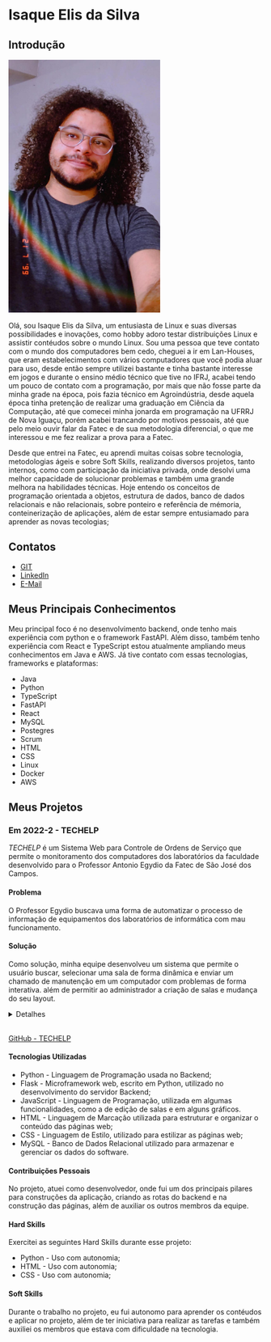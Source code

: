# Isaque Elis da Silva

## Introdução

<img src="foto.jpeg" alt="Foto" width="300" height="500" />

Olá, sou Isaque Elis da Silva, um entusiasta de Linux e suas diversas possibilidades e inovações, como hobby adoro testar distribuições Linux e assistir contéudos sobre o mundo Linux. Sou uma pessoa que teve contato com  o mundo dos computadores bem cedo, cheguei a ir em Lan-Houses, que eram estabelecimentos com vários computadores que você podia aluar para uso, desde então sempre utilizei bastante e tinha bastante interesse em jogos e durante o ensino médio técnico que tive no IFRJ, acabei tendo um pouco de contato com a programação, por mais que não fosse parte da minha grade na época, pois fazia técnico em Agroindústria, desde aquela época tinha pretenção de realizar uma graduação em Ciência da Computação, até que comecei minha jonarda em programação na UFRRJ de Nova Iguaçu, porém acabei trancando por motivos pessoais, até que pelo meio ouvir falar da Fatec e de sua metodologia diferencial, o que me interessou e me fez realizar a prova para a Fatec.

Desde que entrei na Fatec, eu aprendi muitas coisas sobre tecnologia, metodologias ágeis e sobre Soft Skills, realizando diversos projetos, tanto internos, como com participação da iniciativa privada, onde desolvi uma melhor capacidade de solucionar problemas e também uma grande melhora na habilidades técnicas. Hoje entendo os conceitos de programação orientada a objetos, estrutura de dados, banco de dados relacionais e não relacionais, sobre ponteiro e referência de mémoria, conteinerização de aplicações, além de estar sempre entusiamado para aprender as novas tecologias;

## Contatos
* [GIT](https://github.com/KhovetS2)
* [LinkedIn](https://www.linkedin.com/in/isaque-elis-da-silva-2a4087226/)
* [E-Mail](mailto:isaqueelis2@gmail.com)

## Meus Principais Conhecimentos
Meu principal foco é no desenvolvimento backend, onde tenho mais experiência com python e o framework FastAPI. Além disso, também tenho experiência com React e TypeScript estou atualmente ampliando meus conhecimentos em Java e AWS.
Já tive contato com essas tecnologias, frameworks e plataformas:

* Java
* Python
* TypeScript
* FastAPI
* React
* MySQL
* Postegres
* Scrum
* HTML
* CSS
* Linux
* Docker
* AWS


## Meus Projetos

### Em 2022-2 - TECHELP
*TECHELP* é um Sistema Web para Controle de Ordens de Serviço que permite o monitoramento dos computadores dos laboratórios da faculdade desenvolvido para o Professor Antonio Egydio da Fatec de São José dos Campos.

#### Problema
O Professor Egydio buscava uma forma de automatizar o processo de informação de equipamentos dos laboratórios de informática com mau funcionamento.

#### Solução
Como solução, minha equipe desenvolveu um sistema que permite o usuário buscar, selecionar uma sala de forma dinâmica e enviar um chamado de manutenção em um computador com problemas de forma interativa. além de permitir ao administrador a criação de salas e mudança do seu layout.
<details>
<summary>Detalhes</summary>

* Seleção dos Computadores:
<img src="https://github.com/BuzzTech-API/API_ADS_1SEMESTE_2022.2/blob/main/doc/sprints/sprint3/img/teste/layout%20dos%20labs.gif?raw=true" width="480" height="270" >

* Seleção de um Problema:
<img src="https://github.com/lima2206/TECHELP-SistemaOrdemServico/blob/main/doc/sprints/sprint3/img/teste/confirma%C3%A7%C3%A3o%20de%20envio.gif?raw=true" width="480" height="270" >

* Edição da Sala:
<img src="https://github.com/BuzzTech-API/API_ADS_1SEMESTE_2022.2/blob/main/doc/sprints/sprint3/img/layout%20editavel.png?raw=true" width="480" height="270" >

* Modificação de Status: 
<img src="https://github.com/BuzzTech-API/API_ADS_1SEMESTE_2022.2/blob/main/doc/sprints/sprint4/img/status.gif?raw=true" width="480" height="270" >

</details>
<br>

[GitHub - TECHELP](https://github.com/lima2206/TECHELP-SistemaOrdemServico)

#### Tecnologias Utilizadas

* Python - Linguagem de Programação usada no Backend;
* Flask - Microframework web, escrito em Python, utilizado no desenvolvimento do servidor Backend;
* JavaScript - Linguagem de Programação, utilizada em algumas funcionalidades, como a de edição de salas e em alguns gráficos.
* HTML - Linguagem de Marcação utilizada para estruturar e organizar o conteúdo das páginas web;
* CSS - Linguagem de Estilo, utilizado para estilizar as páginas web;
* MySQL - Banco de Dados Relacional utilizado para armazenar e gerenciar os dados do software.

#### Contribuições Pessoais
No projeto, atuei como desenvolvedor, onde fui um dos principais pilares para construções da aplicação, criando as rotas do backend e na construção das páginas, além de auxiliar os outros membros da equipe.

#### Hard Skills
Exercitei as seguintes Hard Skills durante esse projeto:

* Python - Uso com autonomia;
* HTML - Uso com autonomia;
* CSS - Uso com autonomia;

#### Soft Skills

Durante o trabalho no projeto, eu fui autonomo para aprender os contéudos e aplicar no projeto, além de ter iniciativa para realizar as tarefas e também auxiliei os membros que estava com dificuldade na tecnologia.


